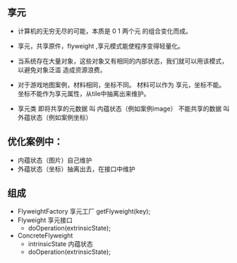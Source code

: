 ## 享元
* 计算机的无穷无尽的可能，本质是 0 1 两个元 的组合变化而成。

* 享元，共享原件，flyweight ,享元模式能使程序变得轻量化。

* 当系统存在大量对象，这些对象又有相同的内部状态，我们就可以用该模式，以避免对象泛滥 造成资源浪费。


* 对于游戏地图案例，材料相同，坐标不同。 材料可以作为 享元，坐标不能。
坐标不能作为享元属性，从tile中抽离出来维护。

* 享元类 即将共享的元数据 叫 内蕴状态（例如案例image）
不能共享的数据 叫 外蕴状态（例如案例坐标）

## 优化案例中：

* 内蕴状态（图片）自己维护
* 外蕴状态（坐标）抽离出去，在接口中维护

## 组成
* FlyweightFactory 享元工厂 getFlyweight(key);
* Flyweight 享元接口
  * doOperation(extrinsicState);
* ConcreteFlyweight
  * intrinsicState 内蕴状态
  * doOperation(extrinsicState);

